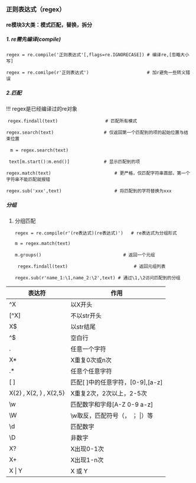 ### 正则表达式（regex）

#### re模块3大类：模式匹配，替换，拆分

##### 1. re需先编译(compile)

​	```regex = re.compile('正则表达式'[,flags=re.IGNORECASE]) # 编译re,[忽略大小写]```

​	```regex = re.comilpe(r'正则表达式') 					 # 加r避免一些转义错误```

##### 2.匹配

!!!  regex是已经编译过的re对象

​	```regex.findall(text) 					# 匹配所有模式```

​	```regex.search(text) 					# 仅返回第一个匹配到的项的起始位置与结束位置```

​				``` m = regex.search(text)```

​				``` text[m.start():m.end()] 			# 显示匹配到的项```

​	```regex.match(text) 						# 更严格，仅匹配字符串首部，第一个字符串不能匹配就报错```

​	```regex.sub('xxx',text) 					# 将匹配到的字符替换为xxx```

##### 分组

 1. 分组匹配 

    ```regex = re.compile(r'(re表达式)(re表达式)')   # re表达式为分组形式```

    ```m = regex.match(text)```

    ```m.groups() 								# 返回一个元组```

    ``` regex.findall(text) 						# 返回元组列表```

    ```regex.sub(r'name_1:\1,name_2:\2',text) # 通过\1,\2访问匹配到的分组```







| 表达符                 | 作用                             |
| ---------------------- | -------------------------------- |
| ^X                     | 以X开头                          |
| [^X]                  | 不以str开头                      |
| X$                     | 以str结尾                        |
| ^$                     | 空白行                           |
| .                      | 任意一个字符                     |
| X*                     | X重复0次或n次                    |
| .*                     | 任意个任意字符                   |
| [ ]                    | 匹配[ ]中的任意字符，[0-9],[a-z] |
| X{2} , X{2, } , X{2,5} | X重复2次，2次以上，2-5次         |
| \w | 匹配数字和字母[A-Z 0-9 a-z] |
| \W | \w取反，匹配符号（， ； \|）等 |
| \d | 匹配数字 |
| \D | 非数字 |
| X? | X出现0-1次 |
| X+ | X出现1-n次 |
| X \| Y | X 或 Y |


